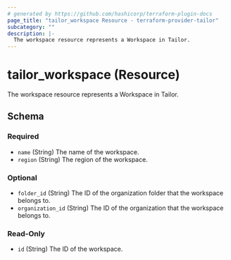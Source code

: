 ```yaml
---
# generated by https://github.com/hashicorp/terraform-plugin-docs
page_title: "tailor_workspace Resource - terraform-provider-tailor"
subcategory: ""
description: |-
  The workspace resource represents a Workspace in Tailor.
---
```


# tailor_workspace (Resource)

The workspace resource represents a Workspace in Tailor.



<!-- schema generated by tfplugindocs -->
## Schema

### Required

- `name` (String) The name of the workspace.
- `region` (String) The region of the workspace.

### Optional

- `folder_id` (String) The ID of the organization folder that the workspace belongs to.
- `organization_id` (String) The ID of the organization that the workspace belongs to.

### Read-Only

- `id` (String) The ID of the workspace.
